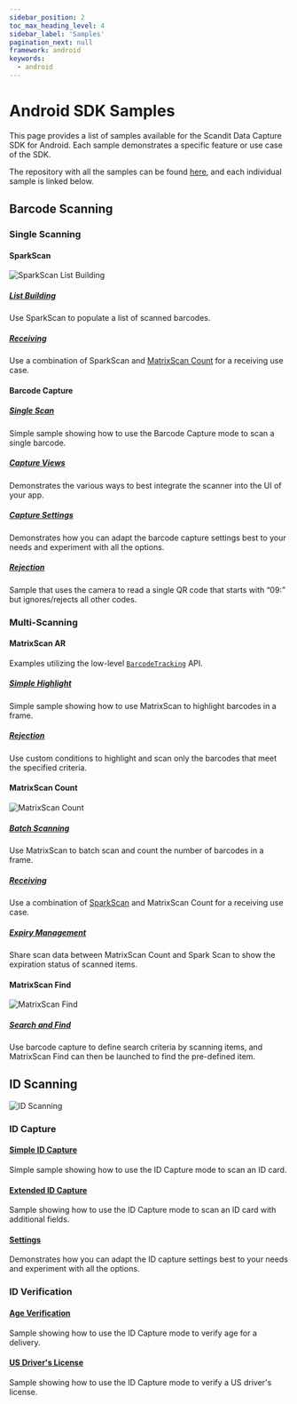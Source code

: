 ```yaml
---
sidebar_position: 2
toc_max_heading_level: 4
sidebar_label: 'Samples'
pagination_next: null
framework: android
keywords:
  - android
---
```


# Android SDK Samples

This page provides a list of samples available for the Scandit Data Capture SDK for Android. Each sample demonstrates a specific feature or use case of the SDK.

The repository with all the samples can be found [here](https://github.com/Scandit/datacapture-android-samples/tree/master), and each individual sample is linked below.

## Barcode Scanning

### Single Scanning

#### SparkScan

![SparkScan List Building](/img/samples/sparkscan_list_building.png)

##### [List Building](https://github.com/Scandit/datacapture-android-samples/tree/master/ListBuildingSample)

Use SparkScan to populate a list of scanned barcodes.

##### [Receiving](https://github.com/Scandit/datacapture-android-samples/tree/master/ReceivingSample)

Use a combination of SparkScan and [MatrixScan Count](#matrixscan-count) for a receiving use case.

#### Barcode Capture

##### [Single Scan](https://github.com/Scandit/datacapture-android-samples/tree/master/BarcodeCaptureSimpleSample)

Simple sample showing how to use the Barcode Capture mode to scan a single barcode.

##### [Capture Views](https://github.com/Scandit/datacapture-android-samples/tree/master/BarcodeCaptureViewsSample)

Demonstrates the various ways to best integrate the scanner into the UI of your app.

##### [Capture Settings](https://github.com/Scandit/datacapture-android-samples/tree/master/BarcodeCaptureSettingsSample)

Demonstrates how you can adapt the barcode capture settings best to your needs and experiment with all the options.

##### [Rejection](https://github.com/Scandit/datacapture-android-samples/tree/master/BarcodeCaptureRejectSample)

Sample that uses the camera to read a single QR code that starts with “09:” but ignores/rejects all other codes.

### Multi-Scanning

#### MatrixScan AR

Examples utilizing the low-level [`BarcodeTracking`](https://docs.scandit.com/data-capture-sdk/android/barcode-capture/api/barcode-tracking.html) API.

##### [Simple Highlight](https://github.com/Scandit/datacapture-android-samples/tree/master/MatrixScanSimpleSample)

Simple sample showing how to use MatrixScan to highlight barcodes in a frame.

##### [Rejection](https://github.com/Scandit/datacapture-android-samples/tree/master/MatrixScanRejectSample)

Use custom conditions to highlight and scan only the barcodes that meet the specified criteria.

#### MatrixScan Count

![MatrixScan Count](/img/samples/ms_count.png)

##### [Batch Scanning](https://github.com/Scandit/datacapture-android-samples/tree/master/MatrixScanCountSimpleSample)

Use MatrixScan to batch scan and count the number of barcodes in a frame.

##### [Receiving](https://github.com/Scandit/datacapture-android-samples/tree/master/ReceivingSample)

Use a combination of [SparkScan](#sparkscan) and MatrixScan Count for a receiving use case.

##### [Expiry Management](https://github.com/Scandit/datacapture-android-samples/tree/master/ExpiryManagementSample)

Share scan data between MatrixScan Count and Spark Scan to show the expiration status of scanned items.

#### MatrixScan Find

![MatrixScan Find](/img/samples/ms_find_android.png)

##### [Search and Find](https://github.com/Scandit/datacapture-android-samples/tree/master/SearchAndFindSample)

Use barcode capture to define search criteria by scanning items, and MatrixScan Find can then be launched to find the pre-defined item.

## ID Scanning

![ID Scanning](/img/samples/id_scanning.png)

### ID Capture

#### [Simple ID Capture](https://github.com/Scandit/datacapture-android-samples/tree/master/IdCaptureSimpleSample)

Simple sample showing how to use the ID Capture mode to scan an ID card.

#### [Extended ID Capture](https://github.com/Scandit/datacapture-android-samples/tree/master/IdCaptureExtendedSample)

Sample showing how to use the ID Capture mode to scan an ID card with additional fields.

#### [Settings](https://github.com/Scandit/datacapture-android-samples/tree/master/IdCaptureSettingsSample)

Demonstrates how you can adapt the ID capture settings best to your needs and experiment with all the options.

### ID Verification

#### [Age Verification](https://github.com/Scandit/datacapture-android-samples/tree/master/AgeVerifiedDeliverySample)

Sample showing how to use the ID Capture mode to verify age for a delivery.

#### [US Driver's License](https://github.com/Scandit/datacapture-android-samples/tree/master/USDLVerificationSample)

Sample showing how to use the ID Capture mode to verify a US driver's license.
